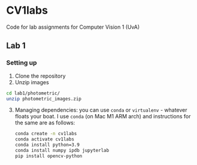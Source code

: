 # CV1labs
Code for lab assignments for Computer Vision 1 (UvA)


## Lab 1

### Setting up

1. Clone the repository
2. Unzip images
```bash
cd lab1/photometric/
unzip photometric_images.zip
```
3. Managing dependencies: you can use `conda` or `virtualenv` - whatever floats your boat. I use `conda` (on Mac M1 ARM arch) and instructions for the same are as follows:
   ```bash
   conda create -n cv1labs
   conda activate cv1labs
   conda install python=3.9
   conda install numpy ipdb jupyterlab
   pip install opencv-python
   ```

